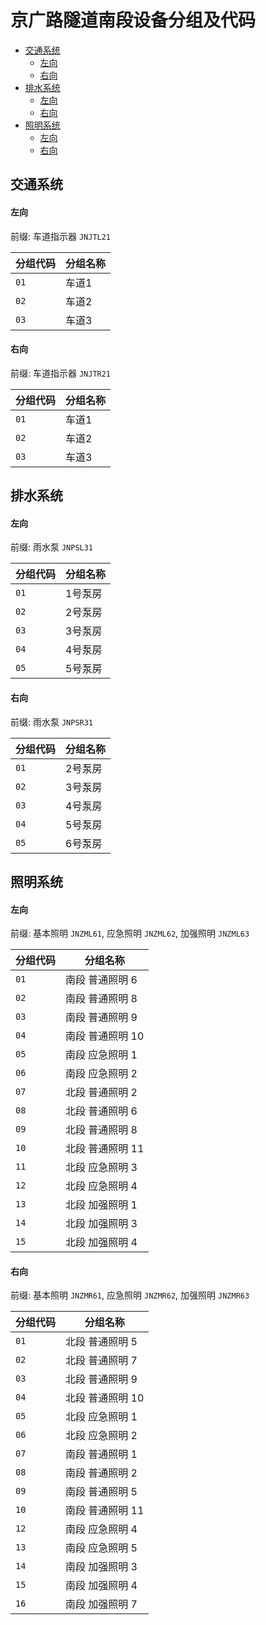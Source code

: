 # 京广路隧道南段设备分组及代码
- [交通系统](#交通系统)
  - [左向](#左向)
  - [右向](#右向)
- [排水系统](#排水系统)
  - [左向](#左向-1)
  - [右向](#右向-1)
- [照明系统](#照明系统)
  - [左向](#左向-2)
  - [右向](#右向-2)

## 交通系统
#### 左向
前缀: 车道指示器 `JNJTL21`

分组代码 | 分组名称
--------|---------
`01` | 车道1
`02` | 车道2
`03` | 车道3

#### 右向
前缀: 车道指示器 `JNJTR21`

分组代码 | 分组名称
--------|---------
`01` | 车道1
`02` | 车道2
`03` | 车道3

## 排水系统
#### 左向
前缀: 雨水泵 `JNPSL31`

分组代码 | 分组名称
--------|---------
`01` | 1号泵房
`02` | 2号泵房
`03` | 3号泵房
`04` | 4号泵房
`05` | 5号泵房

#### 右向
前缀: 雨水泵 `JNPSR31`

分组代码 | 分组名称
--------|---------
`01` | 2号泵房
`02` | 3号泵房
`03` | 4号泵房
`04` | 5号泵房
`05` | 6号泵房

## 照明系统
#### 左向
前缀: 基本照明 `JNZML61`, 应急照明 `JNZML62`, 加强照明 `JNZML63`

分组代码 | 分组名称
--------|---------
`01` | 南段 普通照明 6
`02` | 南段 普通照明 8
`03` | 南段 普通照明 9
`04` | 南段 普通照明 10
`05` | 南段 应急照明 1
`06` | 南段 应急照明 2
`07` | 北段 普通照明 2
`08` | 北段 普通照明 6
`09` | 北段 普通照明 8
`10` | 北段 普通照明 11
`11` | 北段 应急照明 3
`12` | 北段 应急照明 4
`13` | 北段 加强照明 1
`14` | 北段 加强照明 3
`15` | 北段 加强照明 4

#### 右向
前缀: 基本照明 `JNZMR61`, 应急照明 `JNZMR62`, 加强照明 `JNZMR63`

分组代码 | 分组名称
--------|---------
`01` | 北段 普通照明 5
`02` | 北段 普通照明 7
`03` | 北段 普通照明 9
`04` | 北段 普通照明 10
`05` | 北段 应急照明 1
`06` | 北段 应急照明 2
`07` | 南段 普通照明 1
`08` | 南段 普通照明 2
`09` | 南段 普通照明 5
`10` | 南段 普通照明 11
`12` | 南段 应急照明 4
`13` | 南段 应急照明 5
`14` | 南段 加强照明 3
`15` | 南段 加强照明 4
`16` | 南段 加强照明 7
